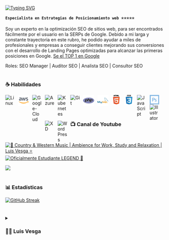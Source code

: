 [![Typing SVG](https://readme-typing-svg.demolab.com?font=Nunito&weight=700&pause=1000&color=FF813F&width=435&lines=Search+Engine+Optimization;Search+Engine+Marketing;Auditor%C3%ADas+SEO;Consultor%C3%ADas+SEO;Estrategias+SEO;SEO+Off-Page;SEO+On-Page;Google+Adsense)](https://git.io/typing-svg)

**`Especialista en Estrategias de Posicionamiento web ⭐⭐⭐⭐⭐`**

Soy un experto en la optimización SEO de sitios web, para ser encontrados fácilmente por el usuario en la SERPs de Google. Debido a mi larga y constante trayectoria en este rubro, he podido ayudar a miles de profesionales y empresas a conseguir clientes mejorando sus conversiones con el desarrollo de Landing Pages optimizadas para alcanzar las primeras posiciones en Google. [Se el TOP 1 en Google](https://luisvesga.com/#contrata-a-un-experto)

Roles: SEO Manager | Auditor SEO | Analista SEO | Consultor SEO

#

### ☕ Habilidades

<img align="left" alt="Linux" width="30px" style="padding-right:10px;" src="https://cdn.jsdelivr.net/gh/devicons/devicon/icons/linux/linux-original.svg" />
<img align="left" alt="AWS" width="35px" style="padding-right:10px;" src="https://raw.githubusercontent.com/github/explore/fbceb94436312b6dacde68d122a5b9c7d11f9524/topics/aws/aws.png"/>
<img align="left" alt="Google-Cloud" width="30px" style="padding-right:10px;" src="https://www.vectorlogo.zone/logos/google_cloud/google_cloud-icon.svg"/>
<img align="left" alt="Azure" width="30px" style="padding-right:10px;" src="https://www.vectorlogo.zone/logos/microsoft_azure/microsoft_azure-icon.svg" />
<img align="left" alt="Kubernetes" width="30px" style="padding-right:10px;" src="https://www.vectorlogo.zone/logos/kubernetes/kubernetes-icon.svg" />
<img align="left" alt="Git" width="30px" style="padding-right:10px;" src="https://cdn.jsdelivr.net/gh/devicons/devicon/icons/git/git-original.svg" />
<img align="left" alt="PHP" width="35px" style="padding-right:10px;" src="https://raw.githubusercontent.com/github/explore/ccc16358ac4530c6a69b1b80c7223cd2744dea83/topics/php/php.png" />
<img align="left" alt="Mysql" width="35px" style="padding-right:10px;" src="https://raw.githubusercontent.com/devicons/devicon/master/icons/mysql/mysql-original-wordmark.svg" />
<img align="left" alt="HTML" width="30px" style="padding-right:10px;" src="https://raw.githubusercontent.com/devicons/devicon/master/icons/html5/html5-original-wordmark.svg" />
<img align="left" alt="CSS" width="30px" style="padding-right:10px;" src="https://raw.githubusercontent.com/devicons/devicon/master/icons/css3/css3-original-wordmark.svg" />
<img align="left" alt="JavaScript" width="30px" style="padding-right:10px;" src="https://cdn.jsdelivr.net/gh/devicons/devicon/icons/javascript/javascript-plain.svg" />
<img align="left" alt="Photoshop" width="30px" style="padding-right:10px;" src="https://raw.githubusercontent.com/devicons/devicon/master/icons/photoshop/photoshop-line.svg" />
<img align="left" alt="Illustrator" width="30px" style="padding-right:10px;" src="https://www.vectorlogo.zone/logos/adobe_illustrator/adobe_illustrator-icon.svg" />
<img align="left" alt="XD" width="30px" style="padding-right:10px;" src="https://cdn.worldvectorlogo.com/logos/adobe-xd.svg" />
<img align="left" alt="WordPress" width="30px" style="padding-right:10px;" src="https://upload.wikimedia.org/wikipedia/commons/0/09/Wordpress-Logo.svg" />
<br />

#

### 📺 Canal de Youtube

<!-- BEGIN YOUTUBE-CARDS -->
[![🤠 Country & Western Music | Ambience for Work, Study and Relaxation | Luis Vesga ⭐](https://ytcards.demolab.com/?id=rjjktKXqn6A&title=%F0%9F%A4%A0+Country+%26+Western+Music+%7C+Ambience+for+Work%2C+Study+and+Relaxation+%7C+Luis+Vesga+%E2%AD%90&lang=en&timestamp=1675101976&background_color=%230d1117&title_color=%23ffffff&stats_color=%23dedede&width=250 "🤠 Country & Western Music | Ambience for Work, Study and Relaxation | Luis Vesga ⭐")](https://www.youtube.com/watch?v=rjjktKXqn6A)
[![Oficialmente Estudiante LEGEND 💚](https://ytcards.demolab.com/?id=ssekOiDmtDI&title=Oficialmente+Estudiante+LEGEND+%F0%9F%92%9A&lang=en&timestamp=1668218576&background_color=%230d1117&title_color=%23ffffff&stats_color=%23dedede&width=250 "Oficialmente Estudiante LEGEND 💚")](https://www.youtube.com/watch?v=ssekOiDmtDI)
<!-- END YOUTUBE-CARDS -->

[<img src="https://custom-icon-badges.demolab.com/badge/-Suscribete%20A%20Mi%20Canal-red?style=for-the-badge&logo=video&logoColor=white"/>](https://luisvesga.com/youtube)

#

### 📊 Estadísticas

[![GitHub Streak](https://streak-stats.demolab.com?user=luisvesga&theme=highcontrast&locale=es)](https://git.io/streak-stats)

#

<details>
 <summary><h3>👨‍💻 Luis Vesga</h3></summary>
 Con más de 5 años de trayectoria en el área de marketing digital, posicionamiento SEO y
desarrollo web en agencias de publicidad y mercadeo. Experiencia en el desarrollo
publicitario de marcas y productos por medios digitales, logrando la captación y fidelización
de los clientes a través Google. Para más información pueden visitar mi portafolio y sitio
web personal en https://luisvesga.com/.
